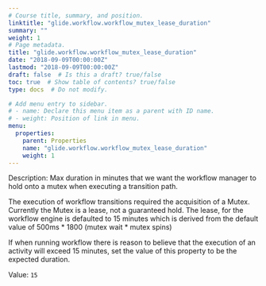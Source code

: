 ```yaml
---
# Course title, summary, and position.
linktitle: "glide.workflow.workflow_mutex_lease_duration"
summary: ""
weight: 1
# Page metadata.
title: "glide.workflow.workflow_mutex_lease_duration"
date: "2018-09-09T00:00:00Z"
lastmod: "2018-09-09T00:00:00Z"
draft: false  # Is this a draft? true/false
toc: true  # Show table of contents? true/false
type: docs  # Do not modify.

# Add menu entry to sidebar.
# - name: Declare this menu item as a parent with ID name.
# - weight: Position of link in menu.
menu:
  properties:
    parent: Properties
    name: "glide.workflow.workflow_mutex_lease_duration"
    weight: 1
---
```


Description: Max duration in minutes that we want the workflow manager to hold onto a mutex when executing a transition path.

The execution of workflow transitions required the acquisition of a Mutex. Currently the Mutex is a lease, not a guaranteed hold. The lease, for the workflow engine is defaulted to 15 minutes  which is derived from the default value of  500ms * 1800 (mutex wait * mutex spins)

If when running workflow there is reason to believe that the execution of an activity will exceed 15 minutes, set the value of this property to be the expected duration.


Value: `15`